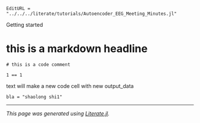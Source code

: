 ```@meta
EditURL = "../../../literate/tutorials/Autoencoder_EEG_Meeting_Minutes.jl"
```

Getting started

# this is a markdown headline

````@example Autoencoder_EEG_Meeting_Minutes
# this is a code comment

1 == 1
````

text will make a new code cell with new output_data

````@example Autoencoder_EEG_Meeting_Minutes
bla = "shaolong shi1"
````

---

*This page was generated using [Literate.jl](https://github.com/fredrikekre/Literate.jl).*

